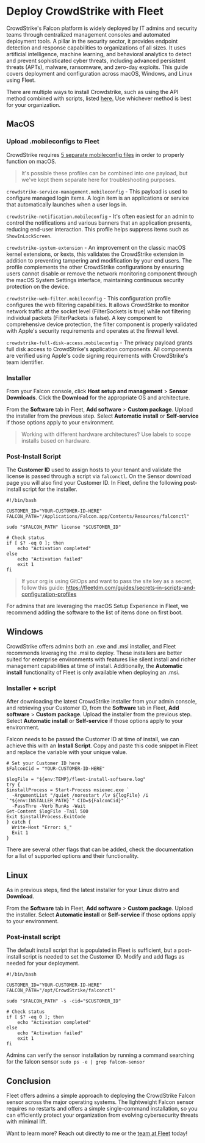 # Deploy CrowdStrike with Fleet

CrowdStrike's Falcon platform is widely deployed by IT admins and security teams through centralized management consoles and automated deployment tools. A pillar in the security sector, it provides endpoint detection and response capabilities to organizations of all sizes. It uses artificial intelligence, machine learning, and behavioral analytics to detect and prevent sophisticated cyber threats, including advanced persistent threats (APTs), malware, ransomware, and zero-day exploits. This guide covers deployment and configuration across macOS, Windows, and Linux using Fleet.

There are multiple ways to install Crowdstrike, such as using the API method combined with scripts, listed [here.](https://github.com/CrowdStrike/falcon-scripts) Use whichever method is best for your organization.

## MacOS

### Upload .mobileconfigs to Fleet

CrowdStrike requires [5 separate mobileconfig files](https://github.com/fleetdm/fleet/tree/main/assets/configuration-profiles) in order to properly function on macOS.

> It's possible these profiles can be combined into one payload, but we've kept them separate here for troubleshooting purposes.

`crowdstrike-service-management.mobileconfig` - This payload is used to configure managed login items. A login item is an applications or service that automatically launches when a user logs in.

`crowdstrike-notification.mobileconfig` - It's often easiest for an admin to control the notifications and various banners that an application presents, reducing end-user interaction. This profile helps suppress items such as `ShowInLockScreen`.

`crowdstrike-system-extension` - An improvement on the classic macOS kernel extensions, or kexts, this validates the CrowdStrike extension in addition to preventing tampering and modification by your end users. The profile complements the other CrowdStrike configurations by ensuring users cannot disable or remove the network monitoring component through the macOS System Settings interface, maintaining continuous security protection on the device.

`crowdstrike-web-filter.mobileconfig` - This configuration profile configures the web filtering capabilities. It allows CrowdStrike to monitor network traffic at the socket level (FilterSockets is true) while not filtering individual packets (FilterPackets is false). A key component to comprehensive device protection, the filter component is properly validated with Apple's security requirements and operates at the firewall level.

`crowdstrike-full-disk-access.mobileconfig` - The privacy payload grants full disk access to CrowdStrike's application components. All components are verified using Apple's code signing requirements with CrowdStrike's team identifier.

### Installer

From your Falcon console, click **Host setup and management** > **Sensor Downloads**. Click the **Download** for the appropriate OS and architecture.

From the **Software** tab in Fleet, **Add software** > **Custom package**. Upload the installer from the previous step. Select **Automatic install** or **Self-service** if those options apply to your environment. 

>Working with different hardware architectures? Use labels to scope installs based on hardware.

### Post-Install Script

The **Customer ID** used to assign hosts to your tenant and validate the license is passed through a script via `falconctl`. On the Sensor download page you will also find your Customer ID. In Fleet, define the following post-install script for the installer. 

```
#!/bin/bash

CUSTOMER_ID="YOUR-CUSTOMER-ID-HERE"
FALCON_PATH="/Applications/Falcon.app/Contents/Resources/falconctl"

sudo "$FALCON_PATH" license "$CUSTOMER_ID"

# Check status
if [ $? -eq 0 ]; then
    echo "Activation completed"
else
    echo "Activation failed"
    exit 1
fi
```

>If your org is using GitOps and want to pass the site key as a secret, follow this guide: https://fleetdm.com/guides/secrets-in-scripts-and-configuration-profiles

For admins that are leveraging the macOS Setup Experience in Fleet, we recommend adding the software to the list of items done on first boot.

## Windows

CrowdStrike offers admins both an .exe and .msi installer, and Fleet recommends leveraging the .msi to deploy. These installers are better suited for enterprise environments with features like silent install and richer management capabilities at time of install. Additionally, the **Automatic install** functionality of Fleet is only available when deploying an .msi.

### Installer + script

After downloading the latest CrowdStrike installer from your admin console, and retrieving your Customer ID, from the **Software** tab in Fleet, **Add software** > **Custom package**. Upload the installer from the previous step. Select **Automatic install** or **Self-service** if those options apply to your environment. 

Falcon needs to be passed the Customer ID at time of install, we can achieve this with an **Install Script**. Copy and paste this code snippet in Fleet and replace the variable with your unique value.

```
# Set your Customer ID here
$FalconCid = "YOUR-CUSTOMER-ID-HERE"

$logFile = "${env:TEMP}/fleet-install-software.log"
try {
$installProcess = Start-Process msiexec.exe `
  -ArgumentList "/quiet /norestart /lv ${logFile} /i `"${env:INSTALLER_PATH}`" CID=${FalconCid}" `
  -PassThru -Verb RunAs -Wait
Get-Content $logFile -Tail 500
Exit $installProcess.ExitCode
} catch {
  Write-Host "Error: $_"
  Exit 1
}
```

There are several other flags that can be added, check the documentation for a list of supported options and their functionality.

## Linux

As in previous steps, find the latest installer for your Linux distro and **Download**.

From the **Software** tab in Fleet, **Add software** > **Custom package**. Upload the installer. Select **Automatic install** or **Self-service** if those options apply to your environment.

### Post-install script

The default install script that is populated in Fleet is sufficient, but a post-install script is needed to set the Customer ID. Modify and add flags as needed for your deployment.

```
#!/bin/bash

CUSTOMER_ID="YOUR-CUSTOMER-ID-HERE"
FALCON_PATH="/opt/CrowdStrike/falconctl"

sudo "$FALCON_PATH" -s -cid="$CUSTOMER_ID"

# Check status
if [ $? -eq 0 ]; then
    echo "Activation completed"
else
    echo "Activation failed"
    exit 1
fi
```

Admins can verify the sensor installation by running a command searching for the falcon sensor `sudo ps -e | grep falcon-sensor`

## Conclusion

Fleet offers admins a simple approach to deploying the CrowdStrike Falcon sensor across the major operating systems. The lightweight Falcon sensor requires no restarts and offers a simple single-command installation, so you can efficiently protect your organization from evolving cybersecurity threats with minimal lift.

Want to learn more? Reach out directly to me or the [team at Fleet](https://fleetdm.com/contact) today!

<meta name="articleTitle" value="Deploy CrowdStrike with Fleet">
<meta name="authorFullName" value="Harrison Ravazzolo">
<meta name="authorGitHubUsername" value="harrisonravazzolo">
<meta name="category" value="guides">
<meta name="publishedOn" value="2025-08-11">
<meta name="description" value="Deploy CrowdStrike with Fleet">
<meta name="articleImageUrl" value="../website/assets/images/articles/fleet-crowdstrike-cover-800x450@2x.png">
